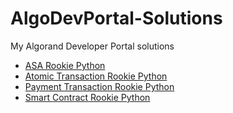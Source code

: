 # AlgoDevPortal-Solutions

My Algorand Developer Portal solutions

- [ASA Rookie Python](https://github.com/aleff-github/AlgoDevPortal-Solutions/blob/main/Challenges/ASA%20Rookie%20Python.py)
- [Atomic Transaction Rookie Python](https://github.com/aleff-github/AlgoDevPortal-Solutions/blob/main/Challenges/Atomic%20Transaction%20Rookie%20Python.py)
- [Payment Transaction Rookie Python](https://github.com/aleff-github/AlgoDevPortal-Solutions/blob/main/Challenges/Payment%20Transaction%20Rookie%20Python.py)
- [Smart Contract Rookie Python](https://github.com/aleff-github/AlgoDevPortal-Solutions/blob/main/Challenges/Smart%20Contract%20Rookie%20Python.py)